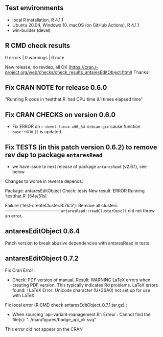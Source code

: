 ## Test environments
* local R installation, R 4.1.1
* Ubuntu 20.04, Windows 10, macOS (on GitHub Actions), R 4.1.1
* win-builder (devel)

## R CMD check results

0 errors | 0 warnings | 0 note

New release, no revdep, all OK (https://cran.r-project.org/web/checks/check_results_antaresEditObject.html)
Thanks!


## Fix CRAN NOTE for release 0.6.0
"Running R code in ‘testthat.R’ had CPU time 8.1 times elapsed time"

## Fix CRAN CHECKS on version 0.6.0 
* Fix ERROR on `r-devel-linux-x86_64-debian-gcc` cause function `base::NCOL()` is updated

## Fix TESTS (in this patch version 0.6.2) to remove rev dep to package `antaresRead` 
* we have issue to next release of package `antaresRead` (v2.6.1), see below

Changes to worse in reverse depends:

Package: antaresEditObject
Check: tests
New result: ERROR
    Running ‘testthat.R’ [54s/51s]
    
Failure ('test-createCluster.R:76:5'): Remove all clusters ──────────────────
`antaresRead::readClusterDesc()` did not throw an error.

## antaresEditObject 0.6.4 
Patch version to break abusive dependencies with antaresRead in tests

## antaresEditObject 0.7.2
Fix Cran Error :  

 - Check: PDF version of manual, Result: WARNING
  LaTeX errors when creating PDF version.
  This typically indicates Rd problems.
  LaTeX errors found:
  ! LaTeX Error: Unicode character (U+26A0)
                 not set up for use with LaTeX.
                 
Fix local error (R CMD check antaresEditObject_0.7.1.tar.gz) :  

 - When sourcing 'api-variant-management.R':
Erreur : Cannot find the file(s): "../man/figures/badge_api_ok.svg"  


This error did not appear on the CRAN

